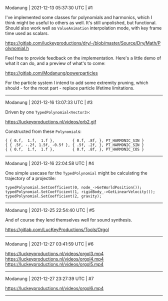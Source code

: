 Modanung | 2021-12-13 05:37:30 UTC | #1

I've implemented some classes for polynomials and harmonics, which I think might be useful to others as well. It's still unpolished, but functional. Should also work well as `ValueAnimation` interpolation mode, with key frame time used as scalars.

https://gitlab.com/luckeyproductions/dry/-/blob/master/Source/Dry/Math/Polynomial.h

Feel free to provide feedback on the implementation.
Here's a little demo of what it can do, and a preview of what's to come:

https://gitlab.com/Modanung/powerparticles

For the particle system I intend to add some extremity pruning, which should - for the most part - replace particle lifetime limitations.

-------------------------

Modanung | 2021-12-16 13:07:33 UTC | #3

Driven by one `TypedPolynomial<Vector3>`:

https://luckeyproductions.nl/videos/orb2.gif

Constructed from these `Polynomial`s:
```
{ { 0.f,  1.f,  1.f },        { 0.f, .8f, }, PT_HARMONIC_SIN }
{ { .5f, -.2f, 1.5f, -0.5f }, { .5f, .2f, }, PT_HARMONIC_SIN }
{ { 0.f,  1.f,  1.f },        { 0.f, .8f, }, PT_HARMONIC_COS }
```

-------------------------

Modanung | 2021-12-16 22:04:58 UTC | #4

One simple usecase for the `TypedPolynomial` might be calculating the trajectory of a projectile:
```
typedPolynomial.SetCoefficient(0, node_->GetWorldPosition());
typedPolynomial.SetCoefficient(1, rigidBody_->GetLinearVelocity());
typedPolynomial.SetCoefficient(2, gravity);
```

-------------------------

Modanung | 2021-12-25 22:54:40 UTC | #5

And of course they lend themselves well for sound synthesis.

https://gitlab.com/LucKeyProductions/Tools/Orgol

-------------------------

Modanung | 2021-12-27 03:41:59 UTC | #6

https://luckeyproductions.nl/videos/orgol3.mp4
https://luckeyproductions.nl/videos/orgol4.mp4
https://luckeyproductions.nl/videos/orgol5.mp4

-------------------------

Modanung | 2021-12-27 23:27:39 UTC | #7

https://luckeyproductions.nl/videos/orgol6.mp4

-------------------------

